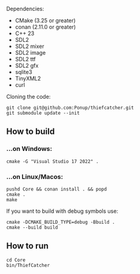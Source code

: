 
Dependencies:
* CMake (3.25 or greater)
* conan (2.11.0 or greater)
* C++ 23
* SDL2
* SDL2 mixer
* SDL2 image
* SDL2 ttf
* SDL2 gfx 
* sqlite3
* TinyXML2
* curl

Cloning the code:
```
git clone git@github.com:Ponup/thiefcatcher.git
git submodule update --init
```

## How to build

### ...on Windows:

```shell
cmake -G "Visual Studio 17 2022" .
```

### ...on Linux/Macos:

```shell
pushd Core && conan install . && popd
cmake .
make
```

If you want to build with debug symbols use:
```
cmake -DCMAKE_BUILD_TYPE=debug -Bbuild .
cmake --build build
```

## How to run

```shell
cd Core
bin/ThiefCatcher
```
